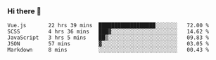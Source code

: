 ### Hi there 👋

<!--
**xin-code/Xin-code** is a ✨ _special_ ✨ repository because its `README.md` (this file) appears on your GitHub profile.

Here are some ideas to get you started:
<!--START_SECTION:waka-->
```text
Vue.js       22 hrs 39 mins  ██████████████████░░░░░░░   72.00 % 
SCSS         4 hrs 36 mins   ███▓░░░░░░░░░░░░░░░░░░░░░   14.62 % 
JavaScript   3 hrs 5 mins    ██▒░░░░░░░░░░░░░░░░░░░░░░   09.83 % 
JSON         57 mins         ▓░░░░░░░░░░░░░░░░░░░░░░░░   03.05 % 
Markdown     8 mins          ░░░░░░░░░░░░░░░░░░░░░░░░░   00.43 % 
```
<!--END_SECTION:waka-->
